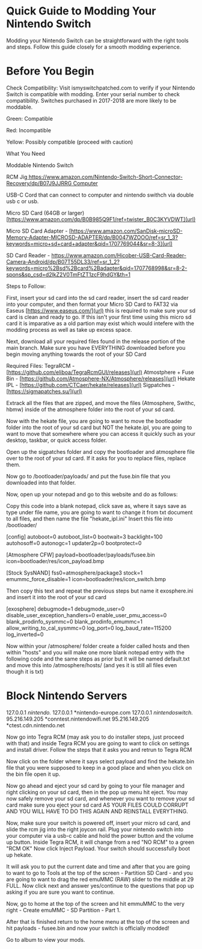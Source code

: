# **Quick Guide to Modding Your Nintendo Switch**

Modding your Nintendo Switch can be straightforward with the right tools and steps. Follow this guide closely for a smooth modding experience.

# **Before You Begin**
Check Compatibility: Visit ismyswitchpatched.com to verify if your Nintendo Switch is compatible with modding. Enter your serial number to check compatibility. Switches purchased in 2017-2018 are more likely to be moddable.

Green: Compatible

Red: Incompatible

Yellow: Possibly compatible (proceed with caution)

What You Need

Moddable Nintendo Switch

RCM Jig[ https://www.amazon.com/Nintendo-Switch-Short-Connector-Recovery/dp/B07J9JJRRG
Computer](url)

USB-C Cord that can connect to computer and nintendo swithch via double usb c or usb.

Micro SD Card (64GB or larger) [https://www.amazon.com/dp/B0B985Q9F1/ref=twister_B0C3KYVDWT](url)

Micro SD Card Adapter - [https://www.amazon.com/SanDisk-microSD-Memory-Adapter-MICROSD-ADAPTER/dp/B0047WZOOO/ref=sr_1_3?keywords=micro+sd+card+adapter&qid=1707769044&sr=8-3](url)

SD Card Reader - [https://www.amazon.com/Hicober-USB-Card-Reader-Camera-Android/dp/B07T55DL33/ref=sr_1_2?keywords=micro%2Bsd%2Bcard%2Badapter&qid=1707768998&sr=8-2-spons&sp_csd=d2lkZ2V0TmFtZT1zcF9hdGY&th=1
](url)

Steps to Follow:

First, insert your sd card into the sd card reader, insert the sd card reader into your computer, and then format your Micro SD Card to FAT32 via Easeus [https://www.easeus.com/](url) this is required to make sure your sd card is clean and ready to go. If this isn't your first time using this micro sd card it is imparative as a old partion may exist which would intefere with the modding process as well as take up excess space.

Next, download all your required files found in the release portion of the main branch. Make sure you have EVERYTHING downloaded before you begin moving anything towards the root of your SD Card


Required Files: 
TegraRCM - [https://github.com/eliboa/TegraRcmGUI/releases](url)
Atmostphere + Fuse Bin - [https://github.com/Atmosphere-NX/Atmosphere/releases](url)
Hekate IPL - [https://github.com/CTCaer/hekate/releases](url)
Sigpatches - [https://sigmapatches.su/](url)

Extrack all the files that are zipped, and move the files (Atmosphere, Swithc, hbmw) inside of the atmosphere folder into the root of your sd card. 

Now with the hekate file, you are going to want to move the bootloader folder into the root of your sd card but NOT the hekate.ipl, you are going to want to move that somewhere where you can access it quickly such as your desktop, taskbar, or quick access folder. 

Open up the sigpatches folder and copy the bootloader and atmosphere file over to the root of your sd card. If it asks for you to replace files, replace them. 

Now go to /bootloader/payloads/ and put the fuse.bin file that you downloaded into that folder. 

Now, open up your notepad and go to this website and do as follows:

Copy this code into a blank notepad, click save as, where it says save as type under file name, you are going to want to change it from txt document to all files, and then name the file "hekate_ipl.ini"
Insert this file into /bootloader/

[config]
autoboot=0
autoboot_list=0
bootwait=3
backlight=100
autohosoff=0
autonogc=1
updater2p=0
bootprotect=0

[Atmosphere CFW]
payload=bootloader/payloads/fusee.bin
icon=bootloader/res/icon_payload.bmp

[Stock SysNAND]
fss0=atmosphere/package3
stock=1
emummc_force_disable=1
icon=bootloader/res/icon_switch.bmp

Then copy this text and repeat the previous steps but name it exosphere.ini and insert it into the root of your sd card

[exosphere]
debugmode=1
debugmode_user=0
disable_user_exception_handlers=0
enable_user_pmu_access=0
blank_prodinfo_sysmmc=0
blank_prodinfo_emummc=1
allow_writing_to_cal_sysmmc=0
log_port=0
log_baud_rate=115200
log_inverted=0

Now within your /atmosphere/ folder create a folder called hosts and then within "hosts" and you will make one more blank notepad entry with the following code and the same steps as prior but it will be named default.txt and move this into /atmosphere/hosts/ (and yes it is still all files even though it is txt)

# Block Nintendo Servers
127.0.0.1 *nintendo.*
127.0.0.1 *nintendo-europe.com
127.0.0.1 *nintendoswitch.*
95.216.149.205 *conntest.nintendowifi.net
95.216.149.205 *ctest.cdn.nintendo.net

Now go into Tegra RCM (may ask you to do installer steps, just proceed with that) and inside Tegra RCM you are going to want to click on settings and install driver. Follow the steps that it asks you and retrun to Tegra RCM

Now click on the folder where it says select payload and find the hekate.bin file that you were supposed to keep in a good place and when you click on the bin file open it up.

Now go ahead and eject your sd card by going to your file manager and right clicking on your sd card, then in the pop up menu hit eject. You may now safely remove your sd card, and whenever you want to remove your sd card make sure you eject your sd card AS YOUR FILES COULD CORRUPT AND YOU WILL HAVE TO DO THIS AGAIN AND REINSTALL EVERYTHING.

Now, make sure your switch is powered off, insert your micro sd card, and slide the rcm jig into the right joycon rail. Plug your nintendo switch into your computer via a usb-c cable and hold the power button and the volume up button. Inside Tegra RCM, it will change from a red "NO RCM" to a green "RCM OK" Now click Inject Payload. Your switch should successfully boot up hekate.

It will ask you to put the current date and time and after that you are going to want to go to Tools at the top of the screen - Partition SD Card - and you are going to want to drag the red emuMMC (RAW) slider to the middle at 29 FULL. Now click next and answer yes/continue to the questions that pop up asking if you are sure you want to continue.

Now, go to home at the top of the screen and hit emmuMMC to the very right - Create emuMMC - SD Partition - Part 1. 

After that is finished return to the home menu at the top of the screen and hit payloads - fusee.bin and now your switch is officially modded!

Go to album to view your mods.
